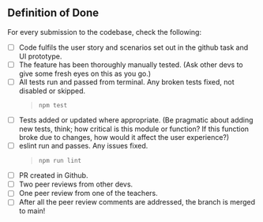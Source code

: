 ## Definition of Done

For every submission to the codebase, check the following:

- [ ] Code fulfils the user story and scenarios set out in the github task and UI prototype.
- [ ] The feature has been thoroughly manually tested. (Ask other devs to give some fresh eyes on this as you go.)
- [ ] All tests run and passed from terminal. Any broken tests fixed, not disabled or skipped.
  > `npm test`
- [ ] Tests added or updated where appropriate. (Be pragmatic about adding new tests, think; how critical is this module or function? If this function broke due to changes, how would it affect the user experience?)
- [ ] eslint run and passes. Any issues fixed.
  > `npm run lint`
- [ ] PR created in Github.
- [ ] Two peer reviews from other devs.
- [ ] One peer review from one of the teachers.
- [ ] After all the peer review comments are addressed, the branch is merged to main!
